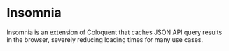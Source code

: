 # Insomnia

Insomnia is an extension of Coloquent that caches JSON API query results in the browser, severely reducing loading times for many use cases.
